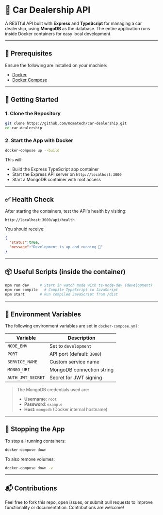 # 🚗 Car Dealership API

A RESTful API built with **Express** and **TypeScript** for managing a car dealership, using **MongoDB** as the database. The entire application runs inside Docker containers for easy local development.

---

## 🧰 Prerequisites

Ensure the following are installed on your machine:

- [Docker](https://www.docker.com/products/docker-desktop)
- [Docker Compose](https://docs.docker.com/compose/)

---

## 🚀 Getting Started

### 1. Clone the Repository

```bash
git clone https://github.com/Komatech/car-dealership.git
cd car-dealership
```

### 2. Start the App with Docker

```bash
docker-compose up --build
```

This will:
- Build the Express TypeScript app container
- Start the Express API server on `http://localhost:3000`
- Start a MongoDB container with root access

---

## ✅ Health Check

After starting the containers, test the API's health by visiting:

```
http://localhost:3000/api/health
```

You should receive:

```json
{
  "status":true,
  "message":"Development is up and running 🚀"
}
```

---

## 📦 Useful Scripts (inside the container)

```bash
npm run dev     # Start in watch mode with ts-node-dev (development)
npm run compile   # Compile TypeScript to JavaScript
npm start       # Run compiled JavaScript from /dist
```

---

## 🧾 Environment Variables

The following environment variables are set in `docker-compose.yml`:

| Variable           | Description                      |
|--------------------|----------------------------------|
| `NODE_ENV`         | Set to `development`             |
| `PORT`             | API port (default: `3000`)       |
| `SERVICE_NAME`     | Custom service name              |
| `MONGO_URI`        | MongoDB connection string        |
| `AUTH_JWT_SECRET`  | Secret for JWT signing           |

> The MongoDB credentials used are:
> - **Username**: `root`
> - **Password**: `example`
> - **Host**: `mongodb` (Docker internal hostname)

---

## 🛑 Stopping the App

To stop all running containers:

```bash
docker-compose down
```

To also remove volumes:

```bash
docker-compose down -v
```

---

## 📬 Contributions

Feel free to fork this repo, open issues, or submit pull requests to improve functionality or documentation. Contributions are welcome!
